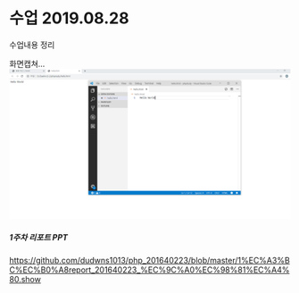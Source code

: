 # 수업 2019.08.28
수업내용 정리

화면캡쳐...
![capture](./images/1.PNG)
##### 1주차 리포트 PPT
<https://github.com/dudwns1013/php_201640223/blob/master/1%EC%A3%BC%EC%B0%A8report_201640223_%EC%9C%A0%EC%98%81%EC%A4%80.show>